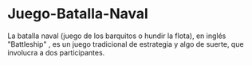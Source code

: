 # Juego-Batalla-Naval
La batalla naval (juego de los barquitos o hundir la flota), en inglés "Battleship" , es un juego tradicional de estrategia y algo de suerte, que involucra a dos participantes.
